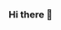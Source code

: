 ### Hi there 👋

<!--
**MarceBlancoS/MarceBlancoS** is a ✨ _special_ ![giphy](https://user-images.githubusercontent.com/106177948/215263488-5ad2af3c-04f6-45bc-b3f1-377856a70ac1.gif)
✨ repository because its `README.md` (this file) appears on your GitHub profile.
![espirales](https://user-images.githubusercontent.com/106177948/215263497-7bb709a5-a04d-4f90-922d-10743a161b2e.gif)

Here are some ideas to get you started:

- 🔭 I’m currently working on ...
- 🌱 I’m currently learning ...
- 👯 I’m looking to collaborate on ...
- 🤔 I’m looking for help with ...
- 💬 Ask me about ...
- 📫 How to reach me: ...
- 😄 Pronouns: ...
- ⚡ Fun fact: ...
-->
